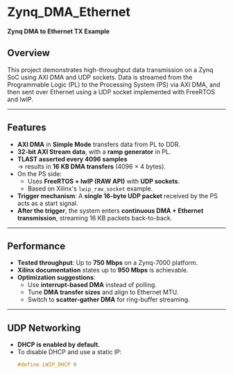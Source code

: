 # Zynq_DMA_Ethernet

**Zynq DMA to Ethernet TX Example**

## Overview

This project demonstrates high-throughput data transmission on a Zynq SoC using AXI DMA and UDP sockets. Data is streamed from the Programmable Logic (PL) to the Processing System (PS) via AXI DMA, and then sent over Ethernet using a UDP socket implemented with FreeRTOS and lwIP.

---

## Features

- **AXI DMA** in **Simple Mode** transfers data from PL to DDR.
- **32-bit AXI Stream data**, with a **ramp generator** in PL.
- **TLAST asserted every 4096 samples**  
  → results in **16 KB DMA transfers** (4096 × 4 bytes).
- On the PS side:
  - Uses **FreeRTOS + lwIP (RAW API)** with **UDP sockets**.
  - Based on Xilinx's `lwip_raw_socket` example.
- **Trigger mechanism**: A **single 16-byte UDP packet** received by the PS acts as a start signal.
- **After the trigger**, the system enters **continuous DMA + Ethernet transmission**, streaming 16 KB packets back-to-back.

---

## Performance

- **Tested throughput**: Up to **750 Mbps** on a Zynq-7000 platform.
- **Xilinx documentation** states up to **950 Mbps** is achievable.
- **Optimization suggestions**:
  - Use **interrupt-based DMA** instead of polling.
  - Tune **DMA transfer sizes** and align to Ethernet MTU.
  - Switch to **scatter-gather DMA** for ring-buffer streaming.

---

## UDP Networking

- **DHCP is enabled by default.**
- To disable DHCP and use a static IP:
  ```c
  #define LWIP_DHCP 0
